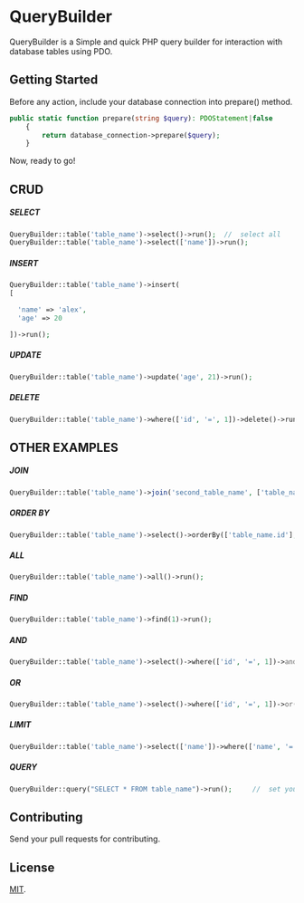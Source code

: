 # QueryBuilder

QueryBuilder is a Simple and quick PHP query builder for interaction with database tables using PDO.

## Getting Started

Before any action, include your database connection into prepare() method.

```php
public static function prepare(string $query): PDOStatement|false
    {
        return database_connection->prepare($query);
    }
```

Now, ready to go!

## CRUD

##### SELECT

```php
QueryBuilder::table('table_name')->select()->run();  //  select all
QueryBuilder::table('table_name')->select(['name'])->run();
```

##### INSERT

```php
QueryBuilder::table('table_name')->insert(
[

  'name' => 'alex',
  'age' => 20

])->run();
```

##### UPDATE

```php
QueryBuilder::table('table_name')->update('age', 21)->run();
```

##### DELETE

```php
QueryBuilder::table('table_name')->where(['id', '=', 1])->delete()->run();
```


## OTHER EXAMPLES

##### JOIN

```php
QueryBuilder::table('table_name')->join('second_table_name', ['table_name.id', '=', 'second_table_name.person_id'], 'LEFT')->select()->run();
```

##### ORDER BY

```php
QueryBuilder::table('table_name')->select()->orderBy(['table_name.id'], 'DESC')->run();
```

##### ALL

```php
QueryBuilder::table('table_name')->all()->run();
```


##### FIND

```php
QueryBuilder::table('table_name')->find(1)->run();
```


##### AND

```php
QueryBuilder::table('table_name')->select()->where(['id', '=', 1])->and(['name', '=', 'foo'])->run();
```

##### OR

```php
QueryBuilder::table('table_name')->select()->where(['id', '=', 1])->or(['name', '=', 'foo'])->run();
```


##### LIMIT

```php
QueryBuilder::table('table_name')->select(['name'])->where(['name', '=', 'foo'])->limit(1)->run();
```

##### QUERY
```php
QueryBuilder::query("SELECT * FROM table_name")->run();     //  set your custom query
```

## Contributing
Send your pull requests for contributing.


## License

[MIT](LICENSE).
